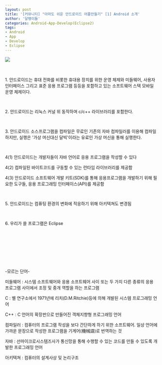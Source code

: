 ```yaml
---
layout: post
title: '[커뮤니티] "아마도 쉬운 안드로이드 어플만들기" [1] Android 소개'
author: '달팽이들'
categories: Android-App-Develop(Eclipse2)
tags:
- Android
- App
- Develop
- Eclipse
---
```



<script> location.href='https://cafe.naver.com/develoid/231819' ; </script>

<p><img src="https://dthumb-phinf.pstatic.net/?src=%22http%3A%2F%2Fblogfiles.naver.net%2F20130424_262%2Ftjdtnsu_1366789599091Oja2U_JPEG%2Fand.jpg%22&amp;type=cafe_wa740">&nbsp;</p>
<p>&nbsp;</p>
<p>1. 안드로이드는 휴대 전화를 비롯한 휴대용 장치를 위한 운영 체제와 미들웨어, 사용자 인터페이스 그리고 표준 응용 프로그램 등등을 포함하고 있는 소프트웨어 스택 모바일 운영 체제이다.</p>
<p>&nbsp;</p>
<p>2. 안드로이드는 리눅스 커널 위 동작하며 c/c++ 라이브러리를 포함한다.</p>
<p>&nbsp;</p>
<p>3. 안드로이드 소스프로그램을 컴파일은 무료인 기존의 자바 컴파일러를 이용해 컴파일하지만, 실행은 '가상 머신대신 달빅'이라는 유료인 가상 머신을 통해 실행한다.</p>
<p>&nbsp;</p>
<p>4(1) 안드로이드는 개발자들이 자바 언어로 응용 프로그램을 작성할 수 있다</p>
<p>4(2) 컴파일된 바이트코드를 구동할 수 있는 런타임 라이브러리를 제공함</p>
<p>4(3) 안드로이드 소프트웨어 개발 키트(SDK)를 통해 응용프로그램을 개발하기 위해 필요한 도구들, 응용 프로그래밍 인터페이스(API)를 제공함</p>
<p>&nbsp;</p>
<p>5. 안드로이드는 컴퓨팅 환경의 변화에 적응하기 위해 아키텍쳐도 변경됨</p>
<p>&nbsp;</p>
<p>6. 우리가 쓸 프로그램은 Eclipse</p>
<p>&nbsp;</p>
<p>&nbsp;</p>
<p>&nbsp;</p>
<p>&nbsp;</p>
<p>-모르는 단어-</p>
<p>미들웨어 : 시스템 소프트웨어와 응용 소프트웨어 사이 또는 두 가지 다른 종류의 응용 프로그램 사이에서 조정 및 중개 역할을 하는 프로그램</p>
<p>C : 벨 연구소에서 1971년에 리치(D.M.Ritchie)등에 의해 개발된 시스템 프로그래밍 언어</p>
<p>C++ : C 언어의 확장판으로 만들어진 객체지향형 프로그래밍 언어</p>
<p>컴파일러 : 컴퓨터의 프로그램 작성을 보다 간단하게 하기 위한 소프트웨어. 일상 언어에 가까운 문장으로 작성한 프로그램을 기계어(機械語)로 번역하는 것</p>
<p>자바 : 선마이크로시스템즈사가 통신망을 통해 수행할 수 있는 코드를 만들 수 있도록 개발한 프로그래밍 언어</p>
<p>아키텍쳐 : 컴퓨터의 설계사상 및 논리구조</p>
<p>&nbsp;</p>
